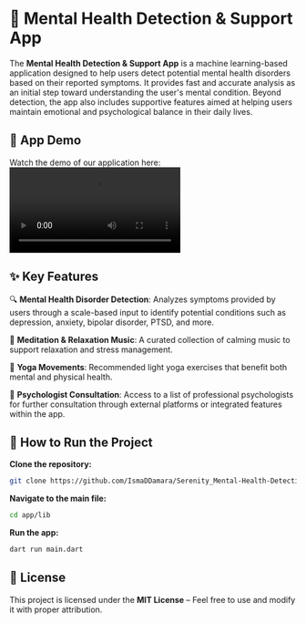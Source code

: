 # 🧠 **Mental Health Detection & Support App**

The **Mental Health Detection & Support App** is a machine learning-based application designed to help users detect potential mental health disorders based on their reported symptoms. It provides fast and accurate analysis as an initial step toward understanding the user's mental condition.
Beyond detection, the app also includes supportive features aimed at helping users maintain emotional and psychological balance in their daily lives.

## 🎥 App Demo

Watch the demo of our application here: <video controls src="Demo Aplikasi Serenity.mp4" title="Title"></video>

## ✨ **Key Features**

🔍 **Mental Health Disorder Detection**: Analyzes symptoms provided by users through a scale-based input to identify potential conditions such as depression, anxiety, bipolar disorder, PTSD, and more.

🎵 **Meditation & Relaxation Music**: A curated collection of calming music to support relaxation and stress management.

🧘 **Yoga Movements**: Recommended light yoga exercises that benefit both mental and physical health.

💬 **Psychologist Consultation**: Access to a list of professional psychologists for further consultation through external platforms or integrated features within the app.

## 🚀 **How to Run the Project**

**Clone the repository:**

```bash
git clone https://github.com/IsmaDDamara/Serenity_Mental-Health-Detection-Support-App.git
```

**Navigate to the main file:**

```bash
cd app/lib
```

**Run the app:**

```bash
dart run main.dart
```

## 📄 License

This project is licensed under the **MIT License** – Feel free to use and modify it with proper attribution.